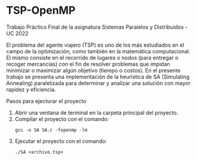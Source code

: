 # TSP-OpenMP
Trabajo Práctico Final de la asignatura Sistemas Paralelos y Distribuidos - UC 2022

El problema del agente viajero (TSP) es uno de los más estudiados en el campo de la optimización, como también en la matemática computacional. El mismo consiste en el recorrido de lugares o nodos (para entregar o recoger mercancías) con el fin de resolver problemas que impidan minimizar o maximizar algún objetivo (tiempo o costos). En el presente trabajo se presenta una implementación de la heurística de SA (Simulating Annealing) paralelizada para determinar y analizar una solución con mayor rapidez y eficiencia.

Pasos para ejecturar el proyecto
1. Abrir una ventana de terminal en la carpeta principal del
proyecto.
2. Compilar el proyecto con el comando:
    ```
    gcc -o SA SA.c -fopenmp -lm
3. Ejecutar el proyecto con el comando:
    ```
    ./SA <archivo.tsp>
